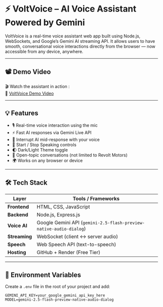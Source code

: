 # ⚡ VoltVoice – AI Voice Assistant Powered by Gemini

VoltVoice is a real-time voice assistant web app built using Node.js, WebSockets, and Google’s Gemini AI streaming API. It allows users to have smooth, conversational voice interactions directly from the browser — now accessible from any device, anywhere.

---

## 📽️ Demo Video

🎬 Watch the assistant in action :  
🔗 [VoltVoice Demo Video](https://drive.google.com/file/d/INSERT_YOUR_VIDEO_LINK_HERE/view)

---

## 💡 Features

- 🎙️ Real-time voice interaction using the mic  
- ⚡ Fast AI responses via Gemini Live API  
- 🛑 Interrupt AI mid-response with your voice  
- 🔘 Start / Stop Speaking controls  
- 🌓 Dark/Light Theme toggle  
- 💬 Open-topic conversations (not limited to Revolt Motors)  
- 🌍 Works on any browser or device

---

## 🛠️ Tech Stack

| Layer        | Tools / Frameworks |
|--------------|--------------------|
| **Frontend** | HTML, CSS, JavaScript |
| **Backend**  | Node.js, Express.js |
| **Voice AI** | Google Gemini API (`gemini-2.5-flash-preview-native-audio-dialog`) |
| **Streaming**| WebSocket (client ↔ server audio) |
| **Speech**   | Web Speech API (text-to-speech) |
| **Hosting**  | GitHub + Render (Free Tier) |

---

## 🧾 Environment Variables

Create a `.env` file in the root of your project and add:

```env
GEMINI_API_KEY=your_google_gemini_api_key_here
MODEL=gemini-2.5-flash-preview-native-audio-dialog
